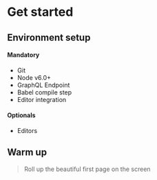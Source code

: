 # Get started

## Environment setup

#### Mandatory

* Git
* Node v6.0+
* GraphQL Endpoint
* Babel compile step
* Editor integration

#### Optionals

* Editors

## Warm up

> Roll up the beautiful first page on the screen
